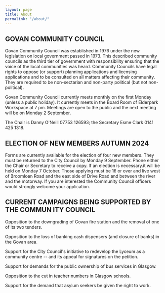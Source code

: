 ```yaml
---
layout: page
title: About
permalink: "/about/"
---
```


## GOVAN COMMUNITY COUNCIL

Govan Community Council was established in 1976 under the new
legislation on local government passed in 1973. This described community
councils as the third tier of government with responsibility ensuring
that the voice of the local communities was heard. Community Councils
have legal rights to oppose (or support) planning applications and
licensing applications and to be consulted on all matters affecting
their community. They are required to be non-sectarian and non-party
political (but not non-political).

Govan Community Council currently meets monthly on the first Monday
(unless a public holiday). It currently meets in the Board Room of
Elderpark Workspace at 7 pm. Meetings are open to the public and the
next meeting will be on Monday 2 September.

The Chair is Danny O'Neill 07753 126593; the Secretary Esme Clark 0141
425 1318.

## ELECTION OF NEW MEMBERS AUTUMN 2024

Forms are currently available for the election of four new members. They
must be returned to the City Council by Monday 9 September. Phone either
the Chair or Secretary to receive a copy. If an election is necessary.it
will be held on Monday 7 October. Those applying must be 16 or over and
live west of Broomloan Road and the east side of Drive Road and between
the river and the motorway. If you are interested the Community Council
officers would strongly welcome your application.

## CURRENT CAMPAIGNS BEING SUPPORTED BY THE COMMUN ITY COUNCIL

Opposition to the downgrading of Govan fire station and the removal of
one of its two tenders.

Opposition to the loss of banking cash dispensers (and closure of banks)
in the Govan area.

Support for the City Council's initiative to redevelop the Lyceum as a
community centre -- and its appeal for signatures on the petition.

Support for demands for the public ownership of bus services in Glasgow.

Opposition to the cut in teacher numbers in Glasgow schools.

Support for the demand that asylum seekers be given the right to work.
